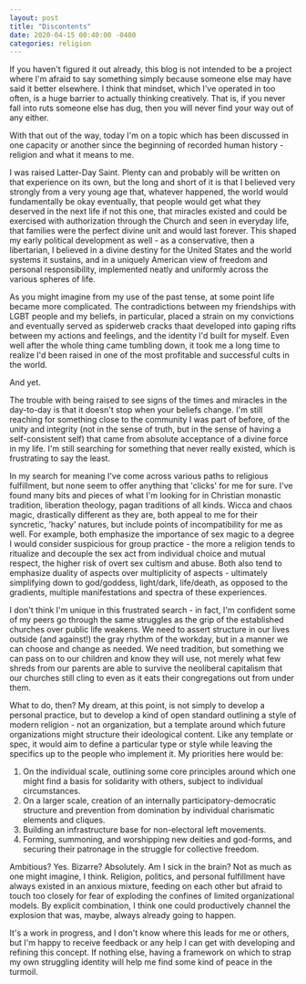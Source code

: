 ```yaml
---
layout: post
title: "Discontents"
date: 2020-04-15 00:40:00 -0400
categories: religion
---
```

If you haven't figured it out already, this blog is not intended to be a project where I'm afraid to say something simply because someone else may have said it better elsewhere. I think that mindset, which I've operated in too often, is a huge barrier to actually thinking creatively. That is, if you never fall into ruts someone else has dug, then you will never find your way out of any either.

With that out of the way, today I'm on a topic which has been discussed in one capacity or another since the beginning of recorded human history - religion and what it means to me.

I was raised Latter-Day Saint. Plenty can and probably will be written on that experience on its own, but the long and short of it is that I believed very strongly from a very young age that, whatever happened, the world would fundamentally be okay eventually, that people would get what they deserved in the next life if not this one, that miracles existed and could be exercised with authorization through the Church and seen in everyday life, that families were the perfect divine unit and would last forever. This shaped my early political development as well - as a conservative, then a libertarian, I believed in a divine destiny for the United States and the world systems it sustains, and in a uniquely American view of freedom and personal responsibility, implemented neatly and uniformly across the various spheres of life.

As you might imagine from my use of the past tense, at some point life became more complicated. The contradictions between my friendships with LGBT people and my beliefs, in particular, placed a strain on my convictions and eventually served as spiderweb cracks thaat developed into gaping rifts between my actions and feelings, and the identity I'd built for myself. Even well after the whole thing came tumbling down, it took me a long time to realize I'd been raised in one of the most profitable and successful cults in the world.

And yet.

The trouble with being raised to see signs of the times and miracles in the day-to-day is that it doesn't stop when your beliefs change. I'm still reaching for something close to the community I was part of before, of the unity and integrity (not in the sense of truth, but in the sense of having a self-consistent self) that came from absolute acceptance of a divine force in my life. I'm still searching for something that never really existed, which is frustrating to say the least.

In my search for meaning I've come across various paths to religious fulfillment, but none seem to offer anything that 'clicks' for me for sure. I've found many bits and pieces of what I'm looking for in Christian monastic tradition, liberation theology, pagan traditions of all kinds. Wicca and chaos magic, drastically different as they are, both appeal to me for their syncretic, 'hacky' natures, but include points of incompatibility for me as well. For example, both emphasize the importance of sex magic to a degree I would consider suspicious for group practice - the more a religion tends to ritualize and decouple the sex act from individual choice and mutual respect, the higher risk of overt sex cultism and abuse. Both also tend to emphasize duality of aspects over multiplicity of aspects - ultimately simplifying down to god/goddess, light/dark, life/death, as opposed to the gradients, multiple manifestations and spectra of these experiences.

I don't think I'm unique in this frustrated search - in fact, I'm confident some of my peers go through the same struggles as the grip of the established churches over public life weakens. We need to assert structure in our lives outside (and against!) the gray rhythm of the workday, but in a manner we can choose and change as needed. We need tradition, but something we can pass on to our children and know they will use, not merely what few shreds from our parents are able to survive the neoliberal capitalism that our churches still cling to even as it eats their congregations out from under them.

What to do, then? My dream, at this point, is not simply to develop a personal practice, but to develop a kind of open standard outlining a style of modern religion - not an organization, but a template around which future organizations might structure their ideological content. Like any template or spec, it would aim to define a particular type or style while leaving the specifics up to the people who implement it. My priorities here would be:

1. On the individual scale, outlining some core principles around which one might find a basis for solidarity with others, subject to individual circumstances. 
2. On a larger scale, creation of an internally participatory-democratic structure and prevention from domination by individual charismatic elements and cliques.
3. Building an infrastructure base for non-electoral left movements.
4. Forming, summoning, and worshipping new deities and god-forms, and securing their patronage in the struggle for collective freedom.

Ambitious? Yes. Bizarre? Absolutely. Am I sick in the brain? Not as much as one might imagine, I think. Religion, politics, and personal fulfillment have always existed in an anxious mixture, feeding on each other but afraid to touch too closely for fear of exploding the confines of limited organizational models. By explicit combination, I think one could productively channel the explosion that was, maybe, always already going to happen.

It's a work in progress, and I don't know where this leads for me or others, but I'm happy to receive feedback or any help I can get with developing and refining this concept. If nothing else, having a framework on which to strap my own struggling identity will help me find some kind of peace in the turmoil.
